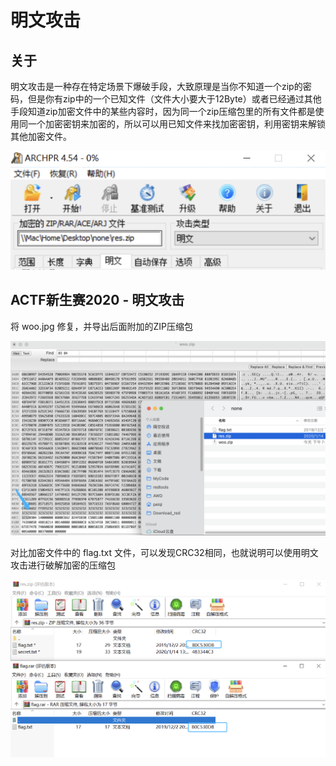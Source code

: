 # 明文攻击

## 关于

明文攻击是一种存在特定场景下爆破手段，大致原理是当你不知道一个zip的密码，但是你有zip中的一个已知文件（文件大小要大于12Byte）或者已经通过其他手段知道zip加密文件中的某些内容时，因为同一个zip压缩包里的所有文件都是使用同一个加密密钥来加密的，所以可以用已知文件来找加密密钥，利用密钥来解锁其他加密文件。

![img](../../../.vuepress/public/img/1667909282044-6e8260b4-fc24-48a7-a89b-b1fceeb97a6d.png)

## ACTF新生赛2020 - 明文攻击

将 woo.jpg 修复，并导出后面附加的ZIP压缩包

![img](../../../.vuepress/public/img/1667908244644-d301b195-24cd-45f9-a83d-c2f4b80eff6a.png)

对比加密文件中的 flag.txt 文件，可以发现CRC32相同，也就说明可以使用明文攻击进行破解加密的压缩包

![img](../../../.vuepress/public/img/1667908330635-f65ed0cc-fb8a-4958-9498-6f42bbcc6cb1.png)